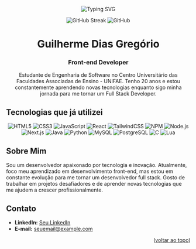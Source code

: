 <!-- Guilherme Dias Gregório - Front-end Developer -->

<p align="center">
  <img src="https://readme-typing-svg.demolab.com?font=Fira+Code&pause=1000&color=07F70C&center=true&vCenter=true&repeat=false&width=435&lines=Front-end+Developer" alt="Typing SVG">
</p>

<p align="center">
  <img src="https://streak-stats.demolab.com?user=Guilherme0364&theme=highcontrast&locale=pt_BR&card_width=500&card_height=200" alt="GitHub Streak">
  <img src="https://github-readme-stats.vercel.app/api/top-langs/?username=Guilherme0364&theme=codeSTACKr&hide_border=false&include_all_commits=false&count_private=true&layout=compact" alt="GitHub">
</p>

<h1 align="center">Guilherme Dias Gregório</h1>
<h3 align="center">Front-end Developer</h3>

<p align="center">
  Estudante de Engenharia de Software no Centro Universitário das Faculdades Associadas de Ensino - UNIFAE. Tenho 20 anos e estou constantemente aprendendo novas tecnologias enquanto sigo minha jornada para me tornar um Full Stack Developer.
</p>

## Tecnologias que já utilizei

<p align="center">
  <img src="https://img.shields.io/badge/HTML5-E34F26?style=for-the-badge&logo=html5&logoColor=white" alt="HTML5">
  <img src="https://img.shields.io/badge/CSS3-1572B6?style=for-the-badge&logo=css3&logoColor=white" alt="CSS3">
  <img src="https://img.shields.io/badge/javascript-%23323330.svg?style=for-the-badge&logo=javascript&" alt="JavaScript">
  <img src="https://img.shields.io/badge/React-20232A?style=for-the-badge&logo=react&logoColor=61DAFB" alt="React">
  <img src="https://img.shields.io/badge/tailwindcss-%2338B2AC.svg?style=for-the-badge&logo=tailwind-css&logoColor=white" alt="TailwindCSS">
  <img src="https://img.shields.io/badge/NPM-%23CB3837.svg?style=for-the-badge&logo=npm&logoColor=white" alt="NPM">
  <img src="https://img.shields.io/badge/Node.js-339933?style=for-the-badge&logo=nodedotjs&logoColor=white" alt="Node.js">
  <img src="https://img.shields.io/badge/Next.js-000000?style=for-the-badge&logo=nextdotjs&logoColor=white" alt="Next.js">
  <img src="https://img.shields.io/badge/Java-007396?style=for-the-badge&logo=java&logoColor=white" alt="Java">
  <img src="https://img.shields.io/badge/Python-3776AB?style=for-the-badge&logo=python&logoColor=white" alt="Python">
  <img src="https://img.shields.io/badge/MySQL-4479A1?style=for-the-badge&logo=mysql&logoColor=white" alt="MySQL">
  <img src="https://img.shields.io/badge/PostgreSQL-336791?style=for-the-badge&logo=postgresql&logoColor=white" alt="PostgreSQL">
  <img src="https://img.shields.io/badge/C-00599C?style=for-the-badge&logo=c&logoColor=white" alt="C">
  <img src="https://img.shields.io/badge/Lua-2C2D72?style=for-the-badge&logo=lua&logoColor=white" alt="Lua">
  
</p>

## Sobre Mim

Sou um desenvolvedor apaixonado por tecnologia e inovação. Atualmente, foco meu aprendizado em desenvolvimento front-end, mas estou em constante evolução para me tornar um desenvolvedor full stack. Gosto de trabalhar em projetos desafiadores e de aprender novas tecnologias que me ajudem a crescer profissionalmente.

## Contato

- **LinkedIn:** [Seu LinkedIn](https://www.linkedin.com/in/seu-perfil)
- **E-mail:** seuemail@example.com

<p align="right">(<a href="#readme-top">voltar ao topo</a>)</p>
